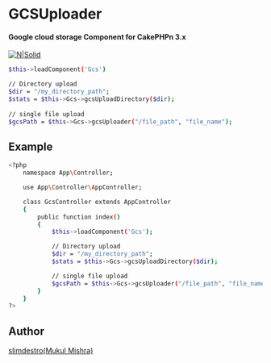 # GCSUploader
#### Google cloud storage Component for CakePHPn 3.x

[![N|Solid](https://upload.wikimedia.org/wikipedia/commons/thumb/0/05/Go_Logo_Blue.svg/60px-Go_Logo_Blue.svg.png)](https://dev.to/slimdestro)
  

```sh
$this->loadComponent('Gcs') 

// Directory upload
$dir = "/my_directory_path";
$stats = $this->Gcs->gcsUploadDirectory($dir);
 
// single file upload 
$gcsPath = $this->Gcs->gcsUploader("/file_path", "file_name"); 
```

## Example

```sh
<?php
    namespace App\Controller;

    use App\Controller\AppController;

    class GcsController extends AppController
    {
        public function index()
        {
            $this->loadComponent('Gcs');

            // Directory upload
            $dir = "/my_directory_path";
            $stats = $this->Gcs->gcsUploadDirectory($dir);

            // single file upload 
            $gcsPath = $this->Gcs->gcsUploader("/file_path", "file_name");
        }
    }
?>
```


## Author

[slimdestro(Mukul Mishra)](https://linktr.ee/slimdestro)

